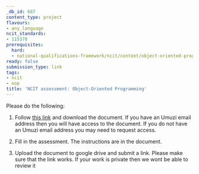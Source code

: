 ```yaml
---
_db_id: 687
content_type: project
flavours:
- any_language
ncit_standards:
- 115378
prerequisites:
  hard:
  - national-qualifications-framework/ncit/content/object-oriented-programming
ready: false
submission_type: link
tags:
- ncit
- oop
title: 'NCIT assessment: Object-Oriented Programming'
---
```


Please do the following:

1. Follow [this link](https://drive.google.com/file/d/1VDPecsokwVTmxvnpFjV_5BI4WrkUI_ay/view?usp=sharing) and download the document. If you have an Umuzi email address then you will have access to the document. If you do not have an Umuzi email address you may need to request access.

2. Fill in the assessment. The instructions are in the document. 
   
4. Upload the document to google drive and submit a link. Please make sure that the link works. If your work is private then we wont be able to review it